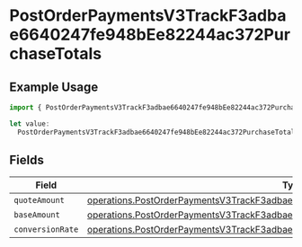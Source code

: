 # PostOrderPaymentsV3TrackF3adbae6640247fe948bEe82244ac372PurchaseTotals

## Example Usage

```typescript
import { PostOrderPaymentsV3TrackF3adbae6640247fe948bEe82244ac372PurchaseTotals } from "@dhaba/safepay-ts/models/operations";

let value:
  PostOrderPaymentsV3TrackF3adbae6640247fe948bEe82244ac372PurchaseTotals = {};
```

## Fields

| Field                                                                                                                                                                                  | Type                                                                                                                                                                                   | Required                                                                                                                                                                               | Description                                                                                                                                                                            |
| -------------------------------------------------------------------------------------------------------------------------------------------------------------------------------------- | -------------------------------------------------------------------------------------------------------------------------------------------------------------------------------------- | -------------------------------------------------------------------------------------------------------------------------------------------------------------------------------------- | -------------------------------------------------------------------------------------------------------------------------------------------------------------------------------------- |
| `quoteAmount`                                                                                                                                                                          | [operations.PostOrderPaymentsV3TrackF3adbae6640247fe948bEe82244ac372QuoteAmount](../../models/operations/postorderpaymentsv3trackf3adbae6640247fe948bee82244ac372quoteamount.md)       | :heavy_minus_sign:                                                                                                                                                                     | N/A                                                                                                                                                                                    |
| `baseAmount`                                                                                                                                                                           | [operations.PostOrderPaymentsV3TrackF3adbae6640247fe948bEe82244ac372BaseAmount](../../models/operations/postorderpaymentsv3trackf3adbae6640247fe948bee82244ac372baseamount.md)         | :heavy_minus_sign:                                                                                                                                                                     | N/A                                                                                                                                                                                    |
| `conversionRate`                                                                                                                                                                       | [operations.PostOrderPaymentsV3TrackF3adbae6640247fe948bEe82244ac372ConversionRate](../../models/operations/postorderpaymentsv3trackf3adbae6640247fe948bee82244ac372conversionrate.md) | :heavy_minus_sign:                                                                                                                                                                     | N/A                                                                                                                                                                                    |